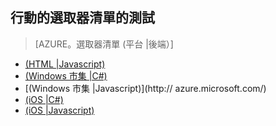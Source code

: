 <properties title="Documentation Example - Mobile selectors" pageTitle="文件範例-行動的選取器" metaKeywords="" description="這是範例文件" documentationCenter="" services="" solutions="" authors="" videoId="" scriptId="" />


## 行動的選取器清單的測試 ##

> [AZURE。選取器清單 (平台 |後端）]
- [(HTML |Javascript)](/xx-yy/documentation/articles/example-azure-selector-list/)
- [(Windows 市集 |C#)](/xx-yy/documentation/articles/example-azure-selector-list2/)
- [(Windows 市集 |Javascript)](http:// azure.microsoft.com/)
- [(iOS |C#)](/documentation/ios/csharp/)
- [(iOS |Javascript)](/documentation/ios/javascript/)



